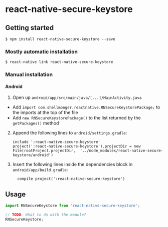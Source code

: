 
# react-native-secure-keystore

## Getting started

`$ npm install react-native-secure-keystore --save`

### Mostly automatic installation

`$ react-native link react-native-secure-keystore`

### Manual installation


#### Android

1. Open up `android/app/src/main/java/[...]/MainActivity.java`
  - Add `import com.shellmonger.reactnative.RNSecureKeystorePackage;` to the imports at the top of the file
  - Add `new RNSecureKeystorePackage()` to the list returned by the `getPackages()` method
2. Append the following lines to `android/settings.gradle`:
  	```
  	include ':react-native-secure-keystore'
  	project(':react-native-secure-keystore').projectDir = new File(rootProject.projectDir, 	'../node_modules/react-native-secure-keystore/android')
  	```
3. Insert the following lines inside the dependencies block in `android/app/build.gradle`:
  	```
      compile project(':react-native-secure-keystore')
  	```


## Usage
```javascript
import RNSecureKeystore from 'react-native-secure-keystore';

// TODO: What to do with the module?
RNSecureKeystore;
```
  